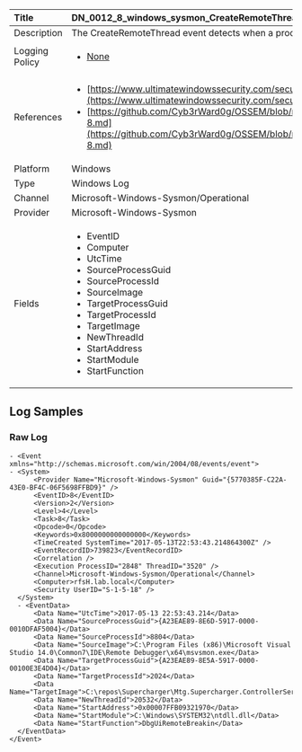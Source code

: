 | Title          | DN_0012_8_windows_sysmon_CreateRemoteThread                                                                                                      |
|:---------------|:-----------------------------------------------------------------------------------------------------------------|
| Description    | The CreateRemoteThread event detects when a process creates a thread in another process.                                                                                                |
| Logging Policy | <ul><li>[None](../Logging_Policies/None.md)</li></ul> |
| References     | <ul><li>[https://www.ultimatewindowssecurity.com/securitylog/encyclopedia/event.aspx?eventid=90008](https://www.ultimatewindowssecurity.com/securitylog/encyclopedia/event.aspx?eventid=90008)</li><li>[https://github.com/Cyb3rWard0g/OSSEM/blob/master/data_dictionaries/windows/sysmon/event-8.md](https://github.com/Cyb3rWard0g/OSSEM/blob/master/data_dictionaries/windows/sysmon/event-8.md)</li></ul>                                  |
| Platform       | Windows    																																															  |
| Type           | Windows Log        																																															  |
| Channel        | Microsoft-Windows-Sysmon/Operational     																																															  |
| Provider       | Microsoft-Windows-Sysmon    																																															  |
| Fields         | <ul><li>EventID</li><li>Computer</li><li>UtcTime</li><li>SourceProcessGuid</li><li>SourceProcessId</li><li>SourceImage</li><li>TargetProcessGuid</li><li>TargetProcessId</li><li>TargetImage</li><li>NewThreadId</li><li>StartAddress</li><li>StartModule</li><li>StartFunction</li></ul>                                               |


## Log Samples

### Raw Log

```
- <Event xmlns="http://schemas.microsoft.com/win/2004/08/events/event">
- <System>
      <Provider Name="Microsoft-Windows-Sysmon" Guid="{5770385F-C22A-43E0-BF4C-06F5698FFBD9}" />
      <EventID>8</EventID>
      <Version>2</Version>
      <Level>4</Level>
      <Task>8</Task>
      <Opcode>0</Opcode>
      <Keywords>0x8000000000000000</Keywords>
      <TimeCreated SystemTime="2017-05-13T22:53:43.214864300Z" />
      <EventRecordID>739823</EventRecordID>
      <Correlation />
      <Execution ProcessID="2848" ThreadID="3520" />
      <Channel>Microsoft-Windows-Sysmon/Operational</Channel>
      <Computer>rfsH.lab.local</Computer>
      <Security UserID="S-1-5-18" />
  </System>
  - <EventData>
      <Data Name="UtcTime">2017-05-13 22:53:43.214</Data>
      <Data Name="SourceProcessGuid">{A23EAE89-8E6D-5917-0000-0010DFAF5004}</Data>
      <Data Name="SourceProcessId">8804</Data>
      <Data Name="SourceImage">C:\Program Files (x86)\Microsoft Visual Studio 14.0\Common7\IDE\Remote Debugger\x64\msvsmon.exe</Data>
      <Data Name="TargetProcessGuid">{A23EAE89-8E5A-5917-0000-00100E3E4D04}</Data>
      <Data Name="TargetProcessId">2024</Data>
      <Data Name="TargetImage">C:\repos\Supercharger\Mtg.Supercharger.ControllerService\bin\x64\Debug\Mtg.Supercharger.ControllerService.exe</Data>
      <Data Name="NewThreadId">20532</Data>
      <Data Name="StartAddress">0x00007FFB09321970</Data>
      <Data Name="StartModule">C:\Windows\SYSTEM32\ntdll.dll</Data>
      <Data Name="StartFunction">DbgUiRemoteBreakin</Data>
  </EventData>
</Event>

```




